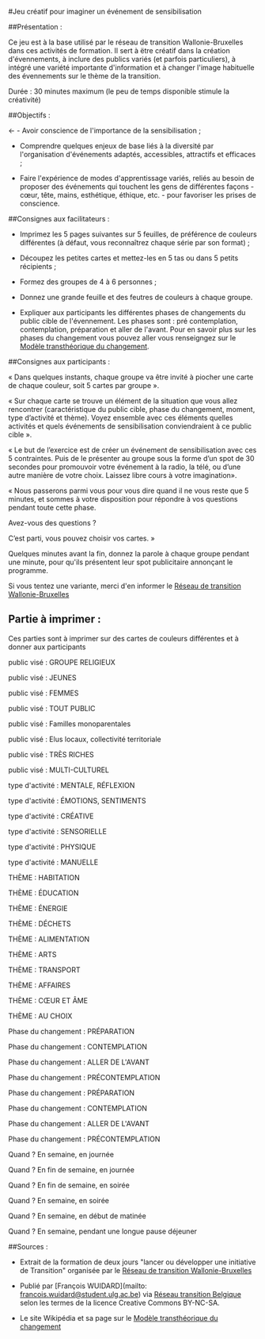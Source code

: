 #Jeu créatif pour imaginer un événement de sensibilisation

##Présentation : 

Ce jeu est à la base utilisé par le réseau de transition Wallonie-Bruxelles dans ces activités de formation. Il sert à ëtre créatif dans la création d'évennements, à inclure des publics variés (et parfois particuliers), à intégré une variété importante d'information et  à changer l'image habituelle des évennements sur le thème de la transition.

Durée : 30 minutes maximum (le peu de temps disponible stimule la créativité)

##Objectifs :

←	-  Avoir conscience de l'importance de la sensibilisation ;

- Comprendre quelques enjeux de base liés à la diversité par l'organisation d'événements adaptés, accessibles, attractifs et efficaces ;

- Faire l'expérience de modes d'apprentissage variés, reliés au besoin de proposer des événements qui touchent les gens de différentes façons - cœur, tête, mains, esthétique, éthique, etc. - pour favoriser les prises de conscience.

##Consignes aux facilitateurs :

- Imprimez les 5 pages suivantes sur 5 feuilles, de préférence de couleurs différentes 
(à défaut, vous reconnaîtrez chaque série par son format) ;

- Découpez les petites cartes et mettez-les en 5 tas ou dans 5 petits récipients ;

- Formez des groupes de 4 à 6 personnes ;

- Donnez une grande feuille et des feutres de couleurs à chaque groupe.

- Expliquer aux participants les différentes phases de changements du public cible de l'évennement. Les phases sont : pré contemplation, contemplation, préparation et aller de l'avant. Pour en savoir plus sur les phases du changement vous pouvez aller vous renseigngez sur le [Modèle transthéorique du changement](http://fr.wikipedia.org/wiki/Mod%C3%A8le_transth%C3%A9orique_de_changement).


##Consignes aux participants :

« Dans quelques instants, chaque groupe va être invité à piocher une carte de chaque couleur, soit 5 cartes par groupe ».

« Sur chaque carte se trouve un élément de la situation que vous allez rencontrer (caractéristique du public cible, phase du changement, moment, type d’activité et thème). Voyez ensemble avec ces éléments quelles activités et quels événements de sensibilisation conviendraient à ce public cible ».

« Le but de l’exercice est de créer un événement de sensibilisation avec ces 5 contraintes. Puis de le présenter au groupe sous la forme d’un spot de 30 secondes pour promouvoir votre événement à la radio, la télé, ou d’une autre manière de votre choix. Laissez libre cours à votre imagination».

« Nous passerons parmi vous pour vous dire quand il ne vous reste que 5 minutes, et sommes à votre disposition pour répondre à vos questions pendant toute cette phase.

Avez-vous des questions ?

C’est parti, vous pouvez choisir vos cartes. »

Quelques minutes avant la fin, donnez la parole à chaque groupe pendant une minute, pour qu'ils présentent leur spot publicitaire annonçant le programme.

Si vous tentez une variante, merci d'en informer le [Réseau de transition Wallonie-Bruxelles](http://www.reseautransition.be/)

## Partie à imprimer : 

Ces parties sont à imprimer sur des cartes de couleurs différentes et à donner aux participants

public visé :  GROUPE RELIGIEUX	

public visé : JEUNES

public visé : FEMMES

public visé : TOUT PUBLIC 

public visé : Familles monoparentales	

public visé : Elus locaux, collectivité territoriale

public visé : TRÈS RICHES	

public visé : MULTI-CULTUREL

type d'activité : MENTALE, RÉFLEXION	

type d'activité : ÉMOTIONS, SENTIMENTS

type d'activité : CRÉATIVE	

type d'activité : SENSORIELLE

type d'activité : PHYSIQUE	

type d'activité : MANUELLE

THÈME : HABITATION	

THÈME : ÉDUCATION

THÈME : ÉNERGIE	

THÈME : DÉCHETS

THÈME : ALIMENTATION	

THÈME : ARTS

THÈME : TRANSPORT 

THÈME : AFFAIRES

THÈME : CŒUR ET ÂME	

THÈME : AU CHOIX

Phase du changement :  PRÉPARATION	

Phase du changement : CONTEMPLATION

Phase du changement : ALLER DE L'AVANT	

Phase du changement : PRÉCONTEMPLATION

Phase du changement : PRÉPARATION	

Phase du changement : CONTEMPLATION

Phase du changement : ALLER DE L'AVANT	

Phase du changement : PRÉCONTEMPLATION

Quand ? En semaine, en journée	

Quand ? En fin de semaine, en journée

Quand ? En fin de semaine, en soirée	

Quand ? En semaine, en soirée

Quand ? En semaine, en début de matinée	

Quand ? En semaine, pendant une longue pause déjeuner

##Sources : 

* Extrait de la formation de deux jours  "lancer ou développer une initiative de Transition" organisée par le [Réseau de transition Wallonie-Bruxelles](http://www.reseautransition.be/)

* Publié par [François WUIDARD](mailto: francois.wuidard@student.ulg.ac.be) via [Réseau transition Belgique]( http://www.reseautransition.be/) selon les termes de la licence Creative Commons BY-NC-SA. 

* Le site Wikipédia et sa page sur le [Modèle transthéorique du changement](http://fr.wikipedia.org/wiki/Mod%C3%A8le_transth%C3%A9orique_de_changement)
